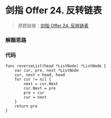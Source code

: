 # 剑指 Offer 24. 反转链表
> 原题链接：[剑指 Offer 24. 反转链表](https://leetcode-cn.com/problems/fan-zhuan-lian-biao-lcof)

### 解题思路

### 代码
```golang
func reverseList(head *ListNode) *ListNode {
	var cur, pre, next *ListNode
	cur, next = head, head
	for cur != nil {
		next = cur.Next
		cur.Next = pre
		pre = cur
		cur = next
	}
	return pre
}
```